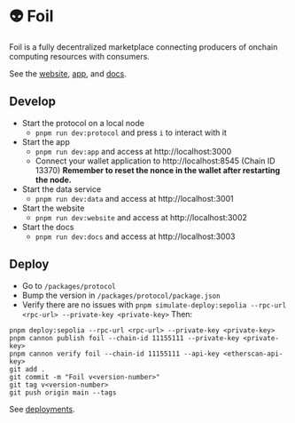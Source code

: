 # 👽 Foil

Foil is a fully decentralized marketplace connecting producers of onchain computing resources with consumers.

See the [website](https://foil.xyz), [app](https://app.foil.xyz), and [docs](https://docs.foil.xyz).

## Develop

- Start the protocol on a local node
  - `pnpm run dev:protocol` and press `i` to interact with it
- Start the app
  - `pnpm run dev:app` and access at http://localhost:3000
  - Connect your wallet application to http://localhost:8545 (Chain ID 13370) **Remember to reset the nonce in the wallet after restarting the node.**
- Start the data service
  - `pnpm run dev:data` and access at http://localhost:3001
- Start the website
  - `pnpm run dev:website` and access at http://localhost:3002
- Start the docs
  - `pnpm run dev:docs` and access at http://localhost:3003

## Deploy

- Go to `/packages/protocol`
- Bump the version in `/packages/protocol/package.json`
- Verify there are no issues with `pnpm simulate-deploy:sepolia --rpc-url <rpc-url> --private-key <private-key>`
Then:
```
pnpm deploy:sepolia --rpc-url <rpc-url> --private-key <private-key>
pnpm cannon publish foil --chain-id 11155111 --private-key <private-key>
pnpm cannon verify foil --chain-id 11155111 --api-key <etherscan-api-key>
git add .
git commit -m "Foil v<version-number>"
git tag v<version-number>
git push origin main --tags
```

See [deployments](https://usecannon.com/packages/foil).